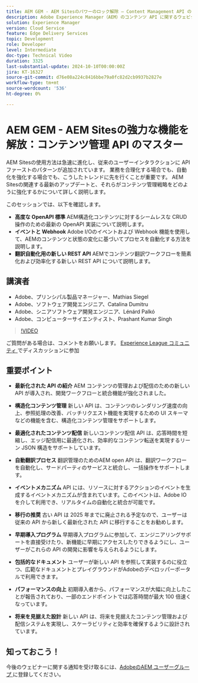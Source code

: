 ```yaml
---
title: AEM GEM - AEM Sitesのパワーのロック解除 – Content Management API のマスター
description: Adobe Experience Manager（AEM）のコンテンツ API に関するウェビナーでは、コンテンツ管理と配信を強化するために、最新化された新しい API を導入しました。​Matthias、Catalina、Leonard、Prashant などの主要スピーカーが、構造化コンテンツ管理、最適化されたコンテンツ配信、自動翻訳プロセスなど、これらの API の機能を紹介しました。​主な機能には、新しい UI スキーマ機能、改善された参照処理、バッチリクエスト機能、高速なコンテンツ配信 API が含まれまし​。出席者は、Adobeの開発者向けドキュメントを通じてこれらの API を探索し、早期導入プログラムに参加して早期アクセスとダイレクトエンジニアリングサポートを受けることを奨励されました。
solution: Experience Manager
version: Cloud Service
feature: Edge Delivery Services
topic: Development
role: Developer
level: Intermediate
doc-type: Technical Video
duration: 3325
last-substantial-update: 2024-10-10T00:00:00Z
jira: KT-16327
source-git-commit: d76e08a224c8416bbe79a0fc82d2cb9937b2827e
workflow-type: tm+mt
source-wordcount: '536'
ht-degree: 0%

---
```



# AEM GEM - AEM Sitesの強力な機能を解放：コンテンツ管理 API のマスター

AEM Sitesの使用方法は急速に進化し、従来のユーザーインタラクションに API ファーストのパターンが追加されています。 業務を合理化する場合でも、自動化を強化する場合でも、こうしたトレンドに先を行くことが重要です。 AEM Sitesの関連する最新のアップデートと、それらがコンテンツ管理戦略をどのように強化するかについて詳しく説明します。

このセッションでは、以下を確認します。
* **高度な OpenAPI 標準** AEM構造化コンテンツに対するシームレスな CRUD 操作のための最新の OpenAPI 実装について説明します。
* **イベントと Webhook** Adobe I/Oのイベントおよび Webhook 機能を使用して、AEMのコンテンツと状態の変化に基づいてプロセスを自動化する方法を説明します。
* **翻訳自動化用の新しい REST API** AEMでコンテンツ翻訳ワークフローを簡素化および効率化する新しい REST API について説明します。

## 講演者

* Adobe、プリンシパル製品マネージャー、Mathias Siegel
* Adobe、ソフトウェア開発エンジニア、Catalina Dumitru
* Adobe、シニアソフトウェア開発エンジニア、Lénárd Palkó
* Adobe、コンピューターサイエンティスト、Prashant Kumar Singh

>[!VIDEO](https://video.tv.adobe.com/v/3435036/?learn=on)

ご質問がある場合は、コメントをお願いします。  [Experience League コミュニティ ](https://adobe.ly/4e34grR) でディスカッションに参加

## 重要ポイント

* **最新化された API の紹介** AEM コンテンツの管理および配信のための新しい API が導入され、開発ワークフローと統合機能が強化されました。

* **構造化コンテンツ管理** 新しい API は、コンテンツのレンダリング速度の向上、参照処理の改善、バッチリクエスト機能を実現するための UI スキーマなどの機能を含む、構造化コンテンツ管理をサポートします。

* **最適化されたコンテンツ配信** 新しいコンテンツ配信 API は、応答時間を短縮し、エッジ配信用に最適化され、効率的なコンテンツ転送を実現するリーン JSON 構造をサポートしています。

* **自動翻訳プロセス** 翻訳管理のためのAEM open API は、翻訳ワークフローを自動化し、サードパーティのサービスと統合し、一括操作をサポートします。

* **イベントメカニズム** API には、リソースに対するアクションのイベントを生成するイベントメカニズムが含まれています。このイベントは、Adobe IO を介して利用でき、リアルタイムの自動化と統合が可能です。

* **移行の推奨** 古い API は 2025 年までに廃止される予定なので、ユーザーは従来の API から新しく最新化された API に移行することをお勧めします。

* **早期導入プログラム** 早期導入プログラムに参加して、エンジニアリングサポートを直接受けたり、新機能に早期にアクセスしたりできるようにし、ユーザーがこれらの API の開発に影響を与えられるようにします。

* **包括的なドキュメント** ユーザーが新しい API を参照して実装するのに役立つ、広範なドキュメントとプレイグラウンドがAdobeのデベロッパーポータルで利用できます。

* **パフォーマンスの向上** 初期導入者から、パフォーマンスが大幅に向上したことが報告されており、一部のエンドポイントでは応答時間が最大 100 倍速くなっています。

* **将来を見据えた設計** 新しい API は、将来を見据えたコンテンツ管理および配信システムを実現し、スケーラビリティと効率を確保するように設計されています。

## 知っておこう！

今後のウェビナーに関する通知を受け取るには、[AdobeのAEM ユーザーグループ ](https://aem-augs.adobe.com/) に登録してください。
